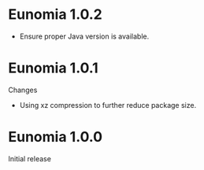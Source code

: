 Eunomia 1.0.2
=============

- Ensure proper Java version is available.


Eunomia 1.0.1
=============

Changes

- Using xz compression to further reduce package size.


Eunomia 1.0.0
=============

Initial release
